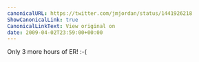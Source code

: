```yaml
---
canonicalURL: https://twitter.com/jmjordan/status/1441926218
ShowCanonicalLink: true
CanonicalLinkText: View original on
date: 2009-04-02T23:59:00+00:00
---
```

Only 3 more hours of ER! :-(